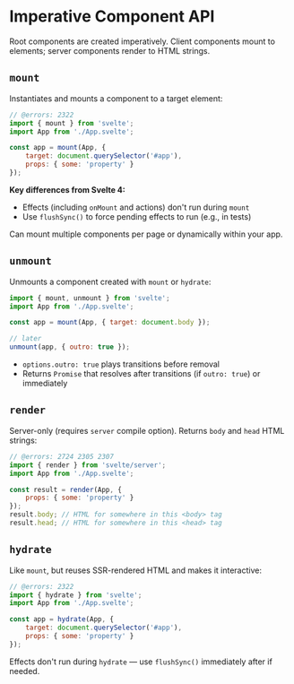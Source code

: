 # Imperative Component API

Root components are created imperatively. Client components mount to elements; server components render to HTML strings.

## `mount`

Instantiates and mounts a component to a target element:

```js
// @errors: 2322
import { mount } from 'svelte';
import App from './App.svelte';

const app = mount(App, {
	target: document.querySelector('#app'),
	props: { some: 'property' }
});
```

**Key differences from Svelte 4:**
- Effects (including `onMount` and actions) don't run during `mount`
- Use `flushSync()` to force pending effects to run (e.g., in tests)

Can mount multiple components per page or dynamically within your app.

## `unmount`

Unmounts a component created with `mount` or `hydrate`:

```js
import { mount, unmount } from 'svelte';
import App from './App.svelte';

const app = mount(App, { target: document.body });

// later
unmount(app, { outro: true });
```

- `options.outro: true` plays transitions before removal
- Returns `Promise` that resolves after transitions (if `outro: true`) or immediately

## `render`

Server-only (requires `server` compile option). Returns `body` and `head` HTML strings:

```js
// @errors: 2724 2305 2307
import { render } from 'svelte/server';
import App from './App.svelte';

const result = render(App, {
	props: { some: 'property' }
});
result.body; // HTML for somewhere in this <body> tag
result.head; // HTML for somewhere in this <head> tag
```

## `hydrate`

Like `mount`, but reuses SSR-rendered HTML and makes it interactive:

```js
// @errors: 2322
import { hydrate } from 'svelte';
import App from './App.svelte';

const app = hydrate(App, {
	target: document.querySelector('#app'),
	props: { some: 'property' }
});
```

Effects don't run during `hydrate` — use `flushSync()` immediately after if needed.